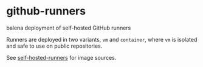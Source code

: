 # github-runners

balena deployment of self-hosted GitHub runners

Runners are deployed in two variants, `vm` and `container`, where `vm` is isolated and
safe to use on public repositories.

See [self-hosted-runners](https://github.com/product-os/self-hosted-runners) for image sources.
